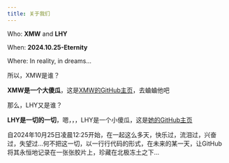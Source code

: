 ```yaml
---
title: 关于我们
---
```


Who: **XMW** and **LHY**

When: **2024.10.25-Eternity**

Where: In reality, in dreams...

所以，XMW是谁？

**XMW是一个大傻瓜**，这是[XMW的GitHub主页](https://github.com/MadSteinitz)，去蛐蛐他吧

那么，LHY又是谁？

**LHY是一切的一切**，嗯，，，LHY是一个小傻瓜，这是[她的GitHub主页](https://github.com/BCXC0621)

自2024年10月25日凌晨12:25开始，在一起这么多天，快乐过，流泪过，兴奋过，失望过...何不把这一切，以一行行代码的形式，在未来的某一天，让GitHub将其永恒地记录在一张张胶片上，珍藏在北极冻土之下...
